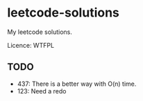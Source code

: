 # leetcode-solutions

My leetcode solutions.

Licence: WTFPL

## TODO

- 437: There is a better way with O(n) time.
- 123: Need a redo